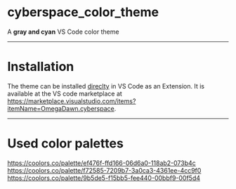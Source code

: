 # cyberspace_color_theme
A **gray and cyan** VS Code color theme

---




# Installation
The theme can be installed [direclty](https://code.visualstudio.com/docs/getstarted/themes) in VS Code as an Extension. It is available at the VS code marketplace at https://marketplace.visualstudio.com/items?itemName=OmegaDawn.cyberspace.


---


# Used color palettes
https://coolors.co/palette/ef476f-ffd166-06d6a0-118ab2-073b4c \
https://coolors.co/palette/f72585-7209b7-3a0ca3-4361ee-4cc9f0 \
https://coolors.co/palette/9b5de5-f15bb5-fee440-00bbf9-00f5d4
